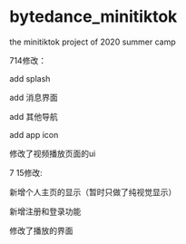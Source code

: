 # bytedance_minitiktok
the minitiktok project of 2020 summer camp



714修改：

add splash 

add 消息界面

add 其他导航

add app icon

修改了视频播放页面的ui



7 15修改:

新增个人主页的显示（暂时只做了纯视觉显示）

新增注册和登录功能

修改了播放的界面



